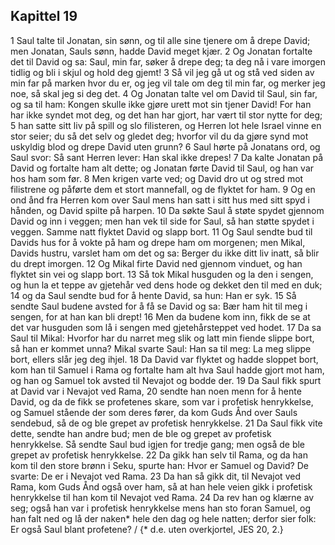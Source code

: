 ## Kapittel 19

1 Saul talte til Jonatan, sin sønn, og til alle sine tjenere om å drepe David; men Jonatan, Sauls sønn, hadde David meget kjær.
2 Og Jonatan fortalte det til David og sa: Saul, min far, søker å drepe deg; ta deg nå i vare imorgen tidlig og bli i skjul og hold deg gjemt!
3 Så vil jeg gå ut og stå ved siden av min far på marken hvor du er, og jeg vil tale om deg til min far, og merker jeg noe, så skal jeg si deg det.
4 Og Jonatan talte vel om David til Saul, sin far, og sa til ham: Kongen skulle ikke gjøre urett mot sin tjener David! For han har ikke syndet mot deg, og det han har gjort, har vært til stor nytte for deg;
5 han satte sitt liv på spill og slo filisteren, og Herren lot hele Israel vinne en stor seier; du så det selv og gledet deg; hvorfor vil du da gjøre synd mot uskyldig blod og drepe David uten grunn?
6 Saul hørte på Jonatans ord, og Saul svor: Så sant Herren lever: Han skal ikke drepes!
7 Da kalte Jonatan på David og fortalte ham alt dette; og Jonatan førte David til Saul, og han var hos ham som før.
8 Men krigen varte ved; og David dro ut og stred mot filistrene og påførte dem et stort mannefall, og de flyktet for ham.
9 Og en ond ånd fra Herren kom over Saul mens han satt i sitt hus med sitt spyd i hånden, og David spilte på harpen.
10 Da søkte Saul å støte spydet gjennom David og inn i veggen; men han vek til side for Saul, så han støtte spydet i veggen. Samme natt flyktet David og slapp bort.
11 Og Saul sendte bud til Davids hus for å vokte på ham og drepe ham om morgenen; men Mikal, Davids hustru, varslet ham om det og sa: Berger du ikke ditt liv inatt, så blir du drept imorgen.
12 Og Mikal firte David ned gjennom vinduet, og han flyktet sin vei og slapp bort.
13 Så tok Mikal husguden og la den i sengen, og hun la et teppe av gjetehår ved dens hode og dekket den til med en duk;
14 og da Saul sendte bud for å hente David, sa hun: Han er syk.
15 Så sendte Saul budene avsted for å få se David og sa: Bær ham hit til meg i sengen, for at han kan bli drept!
16 Men da budene kom inn, fikk de se at det var husguden som lå i sengen med gjetehårsteppet ved hodet.
17 Da sa Saul til Mikal: Hvorfor har du narret meg slik og latt min fiende slippe bort, så han er kommet unna? Mikal svarte Saul: Han sa til meg: La meg slippe bort, ellers slår jeg deg ihjel.
18 Da David var flyktet og hadde sloppet bort, kom han til Samuel i Rama og fortalte ham alt hva Saul hadde gjort mot ham, og han og Samuel tok avsted til Nevajot og bodde der.
19 Da Saul fikk spurt at David var i Nevajot ved Rama,
20 sendte han noen menn for å hente David, og da de fikk se profetenes skare, som var i profetisk henrykkelse, og Samuel stående der som deres fører, da kom Guds Ånd over Sauls sendebud, så de og ble grepet av profetisk henrykkelse.
21 Da Saul fikk vite dette, sendte han andre bud; men de ble og grepet av profetisk henrykkelse. Så sendte Saul bud igjen for tredje gang; men også de ble grepet av profetisk henrykkelse.
22 Da gikk han selv til Rama, og da han kom til den store brønn i Seku, spurte han: Hvor er Samuel og David? De svarte: De er i Nevajot ved Rama.
23 Da han så gikk dit, til Nevajot ved Rama, kom Guds Ånd også over ham, så at han hele veien gikk i profetisk henrykkelse til han kom til Nevajot ved Rama.
24 Da rev han og klærne av seg; også han var i profetisk henrykkelse mens han sto foran Samuel, og han falt ned og lå der naken* hele den dag og hele natten; derfor sier folk: Er også Saul blant profetene? / {* d.e. uten overkjortel, JES 20, 2.}
